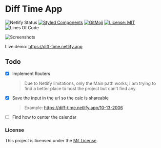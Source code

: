 # Diff Time App

![Netlify Status](https://api.netlify.com/api/v1/badges/4ca379d0-45e1-4afb-b4e4-81df3db806de/deploy-status)
[![Styled Components](https://img.shields.io/badge/style-%F0%9F%92%85%20styled--components-orange.svg?colorB=daa357&colorA=db748e)](https://github.com/styled-components/styled-components)
[![GitMoji](https://img.shields.io/badge/Gitmoji-%F0%9F%8E%A8%20-FFDD67.svg)](https://gitmoji.dev)
[![License: MIT](https://img.shields.io/badge/License-MIT-blue.svg)](https://opensource.org/licenses/MIT)
![Lines Of Code](https://img.shields.io/tokei/lines/github.com/UltiRequiem/diff-time?color=blue&label=Total%20Lines)

![Screenshots](https://i.imgur.com/UJaMKCT.png)

Live demo: https://diff-time.netlify.app

## Todo

- [x] Implement Routers

  > Due to Netlify limitations, only the Main path works,
  > I am trying to find a better place to host the project but can't find any.

- [x] Save the input in the url so the calc is shareable

  > Example: https://diff-time.netlify.app/10-13-2006

- [ ] Find how to center the calendar

### License

This project is licensed under the [Mit License](./LICENSE.md).
